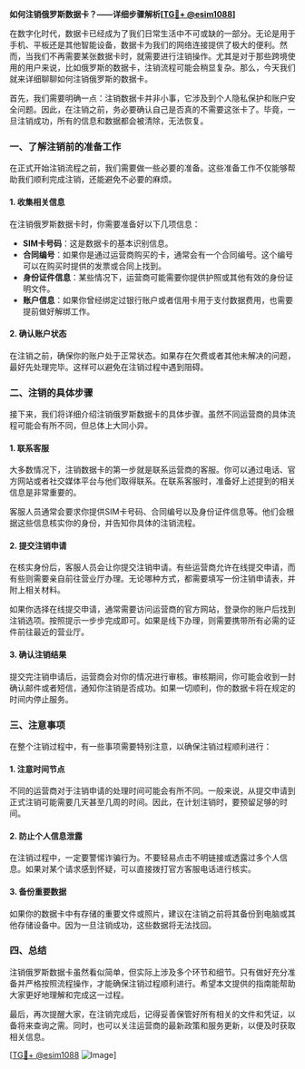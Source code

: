 **如何注销俄罗斯数据卡？——详细步骤解析[[TG💪+ @esim1088](https://t.me/s/esim1088)]**

在数字化时代，数据卡已经成为了我们日常生活中不可或缺的一部分。无论是用于手机、平板还是其他智能设备，数据卡为我们的网络连接提供了极大的便利。然而，当我们不再需要某张数据卡时，就需要进行注销操作。尤其是对于那些跨境使用的用户来说，比如俄罗斯的数据卡，注销流程可能会稍显复杂。那么，今天我们就来详细聊聊如何注销俄罗斯的数据卡。

首先，我们需要明确一点：注销数据卡并非小事，它涉及到个人隐私保护和账户安全问题。因此，在注销之前，务必要确认自己是否真的不需要这张卡了。毕竟，一旦注销成功，所有的信息和数据都会被清除，无法恢复。

### 一、了解注销前的准备工作

在正式开始注销流程之前，我们需要做一些必要的准备。这些准备工作不仅能够帮助我们顺利完成注销，还能避免不必要的麻烦。

#### 1. 收集相关信息
在注销俄罗斯数据卡时，你需要准备好以下几项信息：
- **SIM卡号码**：这是数据卡的基本识别信息。
- **合同编号**：如果你是通过运营商购买的卡，通常会有一个合同编号。这个编号可以在购买时提供的发票或合同上找到。
- **身份证件信息**：某些情况下，运营商可能需要你提供护照或其他有效的身份证明文件。
- **账户信息**：如果你曾经绑定过银行账户或者信用卡用于支付数据费用，也需要提前做好解绑工作。

#### 2. 确认账户状态
在注销之前，确保你的账户处于正常状态。如果存在欠费或者其他未解决的问题，最好先处理完毕。这样可以避免在注销过程中遇到阻碍。

### 二、注销的具体步骤

接下来，我们将详细介绍注销俄罗斯数据卡的具体步骤。虽然不同运营商的具体流程可能会有所不同，但总体上大同小异。

#### 1. 联系客服
大多数情况下，注销数据卡的第一步就是联系运营商的客服。你可以通过电话、官方网站或者社交媒体平台与他们取得联系。在联系客服时，准备好上述提到的相关信息是非常重要的。

客服人员通常会要求你提供SIM卡号码、合同编号以及身份证件信息等。他们会根据这些信息核实你的身份，并告知你具体的注销流程。

#### 2. 提交注销申请
在核实身份后，客服人员会让你提交注销申请。有些运营商允许在线提交申请，而有些则需要亲自前往营业厅办理。无论哪种方式，都需要填写一份注销申请表，并附上相关材料。

如果你选择在线提交申请，通常需要访问运营商的官方网站，登录你的账户后找到注销选项。按照提示一步步完成即可。如果是线下办理，则需要携带所有必需的证件前往最近的营业厅。

#### 3. 确认注销结果
提交完注销申请后，运营商会对你的情况进行审核。审核期间，你可能会收到一封确认邮件或者短信，通知你注销是否成功。如果一切顺利，你的数据卡将在规定的时间内停止服务。

### 三、注意事项

在整个注销过程中，有一些事项需要特别注意，以确保注销过程顺利进行：

#### 1. 注意时间节点
不同的运营商对于注销申请的处理时间可能会有所不同。一般来说，从提交申请到正式注销可能需要几天甚至几周的时间。因此，在计划注销时，要预留足够的时间。

#### 2. 防止个人信息泄露
在注销过程中，一定要警惕诈骗行为。不要轻易点击不明链接或透露过多个人信息。如果对某个请求感到怀疑，可以直接拨打官方客服电话进行核实。

#### 3. 备份重要数据
如果你的数据卡中有存储的重要文件或照片，建议在注销之前将其备份到电脑或其他存储设备中。因为一旦注销成功，这些数据将无法找回。

### 四、总结

注销俄罗斯数据卡虽然看似简单，但实际上涉及多个环节和细节。只有做好充分准备并严格按照流程操作，才能确保注销过程顺利进行。希望本文提供的指南能帮助大家更好地理解和完成这一过程。

最后，再次提醒大家，在注销完成后，记得妥善保管好所有相关的文件和凭证，以备将来查询之需。同时，也可以关注运营商的最新政策和服务更新，以便及时获取相关信息。

[[TG💪+ @esim1088](https://t.me/s/esim1088) ![Image](https://i.postimg.cc/4NQfJmqS/Snipaste-2025-05-13-00-14-12.png)]